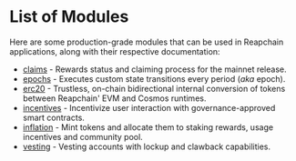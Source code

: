 <!--
order: 0
-->

# List of Modules

Here are some production-grade modules that can be used in Reapchain applications, along with their respective documentation:

- [claims](claims/spec/README.md) - Rewards status and claiming process for the mainnet release.
- [epochs](epochs/spec/README.md) - Executes custom state transitions every period (*aka* epoch).
- [erc20](erc20/spec/README.md) - Trustless, on-chain bidirectional internal conversion of tokens between Reapchain' EVM and Cosmos runtimes.
- [incentives](incentives/spec/README.md) - Incentivize user interaction with governance-approved smart contracts.
- [inflation](inflation/spec/README.md) - Mint tokens and allocate them to staking rewards, usage incentives and community pool.
- [vesting](vesting/spec/README.md) - Vesting accounts with lockup and clawback capabilities.
